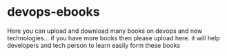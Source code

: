 # devops-ebooks
Here you can upload and download many books on devops and new technologies...
if you have more books then please upload here. it will help developers and tech person to learn easily form these books
